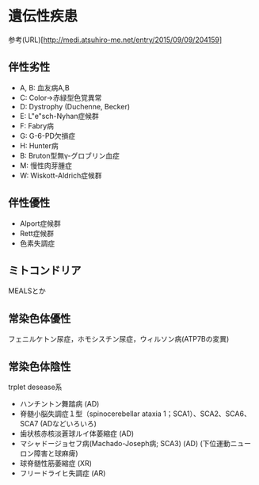 # 遺伝性疾患

参考(URL)[http://medi.atsuhiro-me.net/entry/2015/09/09/204159]

## 伴性劣性
* A, B: 血友病A,B
* C: Color→赤緑型色覚異常
* D: Dystrophy (Duchenne, Becker)
* E: L"e"sch-Nyhan症候群
* F: Fabry病
* G: G-6-PD欠損症
* H: Hunter病
* B: Bruton型無γ-グロブリン血症
* M: 慢性肉芽腫症
* W: Wiskott-Aldrich症候群

## 伴性優性
* Alport症候群
* Rett症候群
* 色素失調症

## ミトコンドリア
MEALSとか

## 常染色体優性
フェニルケトン尿症，ホモシスチン尿症，ウィルソン病(ATP7Bの変異)

## 常染色体陰性
trplet desease系
* ハンチントン舞踏病 (AD)
* 脊髄小脳失調症１型（spinocerebellar ataxia 1；SCA1）、SCA2、SCA6、SCA7 (ADなどいろいろ)
* 歯状核赤核淡蒼球ルイ体萎縮症 (AD)
* マシャドージョセフ病(Machado-Joseph病; SCA3) (AD) (下位運動ニューロン障害と球麻痺) 
* 球脊髄性筋萎縮症 (XR)
* フリードライヒ失調症 (AR)

